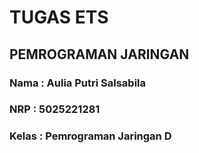# TUGAS ETS
## PEMROGRAMAN JARINGAN


### Nama : Aulia Putri Salsabila
### NRP : 5025221281
### Kelas : Pemrograman Jaringan D

